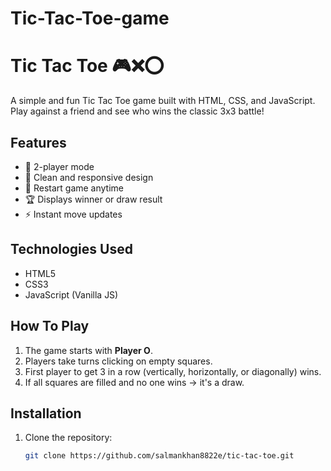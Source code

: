 # Tic-Tac-Toe-game
# Tic Tac Toe 🎮❌⭕  

A simple and fun Tic Tac Toe game built with HTML, CSS, and JavaScript.  
Play against a friend and see who wins the classic 3x3 battle!

## Features
- 👫 2-player mode
- 🎨 Clean and responsive design
- 🔄 Restart game anytime
- 🏆 Displays winner or draw result
- ⚡ Instant move updates

## Technologies Used
- HTML5
- CSS3
- JavaScript (Vanilla JS)

## How To Play
1. The game starts with **Player O**.
2. Players take turns clicking on empty squares.
3. First player to get 3 in a row (vertically, horizontally, or diagonally) wins.
4. If all squares are filled and no one wins → it's a draw.

## Installation
1. Clone the repository:
   ```bash
   git clone https://github.com/salmankhan8822e/tic-tac-toe.git
